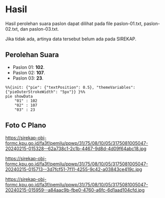 # Hasil

Hasil perolehan suara paslon dapat dilihat pada file paslon-01.txt, paslon-02.txt, dan paslon-03.txt.

Jika tidak ada, artinya data tersebut belum ada pada SIREKAP.

## Perolehan Suara

 * Paslon 01: **102**.
 * Paslon 02: **107**.
 * Paslon 03: **23**.

```mermaid
%%{init: {"pie": {"textPosition": 0.5}, "themeVariables": {"pieOuterStrokeWidth": "5px"}} }%%
pie showData
    "01" : 102
    "02" : 107
    "03" : 23
```
## Foto C Plano

https://sirekap-obj-formc.kpu.go.id/fa3f/pemilu/ppwp/31/75/08/10/05/3175081005047-20240215-015328--62a738c1-2c1b-4467-9d8d-4d09f64abc18.jpg

https://sirekap-obj-formc.kpu.go.id/fa3f/pemilu/ppwp/31/75/08/10/05/3175081005047-20240215-015713--3d7fcf51-7f11-4255-9c42-a03843ce419c.jpg

https://sirekap-obj-formc.kpu.go.id/fa3f/pemilu/ppwp/31/75/08/10/05/3175081005047-20240215-015959--a84aac9b-fbe0-4760-a6fc-6d1aad104cfd.jpg
